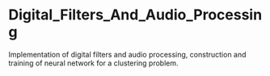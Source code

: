 # Digital_Filters_And_Audio_Processing
Implementation of digital filters and audio processing, construction and training of neural network for a clustering problem.
